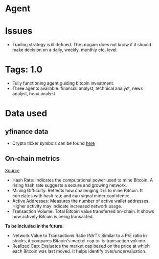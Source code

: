 # Agent

# Issues
- Trading strategy is ill defined. The progam does not know if it should make decision on a daily, weekly, monthly etc. level.

# Tags: 1.0
- Fully functioning agent guiding bitcoin investment.
- Three agents available: financial analyst, technical analyst, news analyst, head analyst

# Data used

## yfinance data
- Crypto ticker symbols can be found [here](https://finance.yahoo.com/markets/crypto/all/?start=0&count=100)

## On-chain metrics

[Source](https://www.blockchain.com/explorer/api/blockchain_api)
- Hash Rate: Indicates the computational power used to mine Bitcoin. A rising hash rate suggests a secure and growing network.
- Mining Difficulty: Reflects how challenging it is to mine Bitcoin. It correlates with hash rate and can signal miner confidence.
- Active Addresses: Measures the number of active wallet addresses. Higher activity may indicate increased network usage.
- Transaction Volume: Total Bitcoin value transferred on-chain. It shows how actively Bitcoin is being transacted.

**To be included in the future:**
- Network Value to Transactions Ratio (NVT): Similar to a P/E ratio in stocks, it compares Bitcoin's market cap to its transaction volume.
- Realized Cap: Evaluates the market cap based on the price at which each Bitcoin was last moved. It helps identify over/undervaluation.